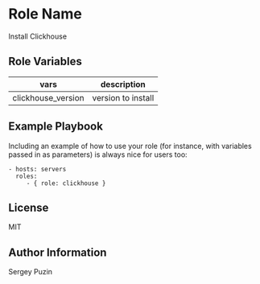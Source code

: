 Role Name
=========

Install Clickhouse

Role Variables
--------------

|vars| description|
|--------|-------------------|
| clickhouse_version | version to install |

Example Playbook
----------------

Including an example of how to use your role (for instance, with variables passed in as parameters) is always nice for users too:

    - hosts: servers
      roles:
         - { role: clickhouse }

License
-------

MIT

Author Information
------------------

Sergey Puzin
